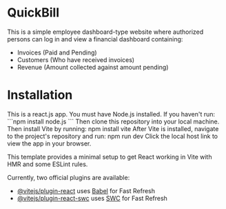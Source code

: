 # QuickBill

This is a simple employee dashboard-type website where authorized persons can log in and view a financial dashboard containing:
- Invoices (Paid and Pending) 
- Customers (Who have received invoices)
- Revenue (Amount collected against amount pending)

<h1>Installation</h1>
This is a react.js app. You must have Node.js installed. If you haven't run:
```npm install node.js
```
Then clone this repository into your local machine. Then install Vite by running:
    npm install vite
After Vite is installed, navigate to the project's repository and run:
    npm run dev
Click the local host link to view the app in your browser.

This template provides a minimal setup to get React working in Vite with HMR and some ESLint rules.

Currently, two official plugins are available:

- [@vitejs/plugin-react](https://github.com/vitejs/vite-plugin-react/blob/main/packages/plugin-react/README.md) uses [Babel](https://babeljs.io/) for Fast Refresh
- [@vitejs/plugin-react-swc](https://github.com/vitejs/vite-plugin-react-swc) uses [SWC](https://swc.rs/) for Fast Refresh
